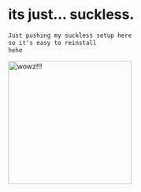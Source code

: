 # its just... suckless.

```txt
Just pushing my suckless setup here 
so it's easy to reinstall
hehe
```






<img src = "https://soybooru.com/_images/a11798a711c627f9849d615bd8b1c231/16927%20-%20SoyBooru.png" alt="wowz!!!" width="250" heigt="250"/>
